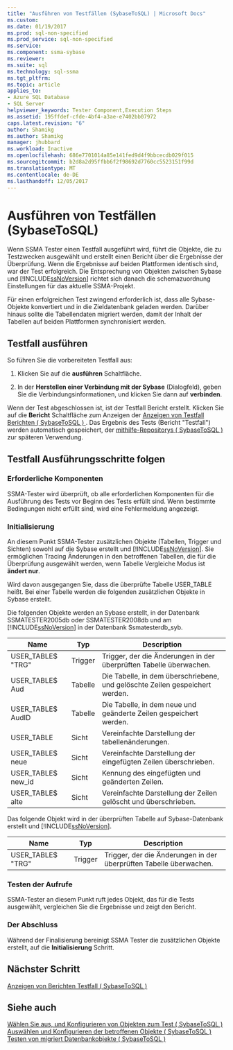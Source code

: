 ```yaml
---
title: "Ausführen von Testfällen (SybaseToSQL) | Microsoft Docs"
ms.custom: 
ms.date: 01/19/2017
ms.prod: sql-non-specified
ms.prod_service: sql-non-specified
ms.service: 
ms.component: ssma-sybase
ms.reviewer: 
ms.suite: sql
ms.technology: sql-ssma
ms.tgt_pltfrm: 
ms.topic: article
applies_to:
- Azure SQL Database
- SQL Server
helpviewer_keywords: Tester Component,Execution Steps
ms.assetid: 195ffdef-cfde-4bf4-a3ae-e7402bb07972
caps.latest.revision: "6"
author: Shamikg
ms.author: Shamikg
manager: jhubbard
ms.workload: Inactive
ms.openlocfilehash: 686e7701014a85e141fed9d4f9bbcecdb029f015
ms.sourcegitcommit: b2d8a2d95ffbb6f2f98692d7760cc5523151f99d
ms.translationtype: MT
ms.contentlocale: de-DE
ms.lasthandoff: 12/05/2017
---
```

# <a name="running-test-cases-sybasetosql"></a>Ausführen von Testfällen (SybaseToSQL)
Wenn SSMA Tester einen Testfall ausgeführt wird, führt die Objekte, die zu Testzwecken ausgewählt und erstellt einen Bericht über die Ergebnisse der Überprüfung. Wenn die Ergebnisse auf beiden Plattformen identisch sind, war der Test erfolgreich. Die Entsprechung von Objekten zwischen Sybase und [!INCLUDE[ssNoVersion](../../includes/ssnoversion_md.md)] richtet sich danach die schemazuordnung Einstellungen für das aktuelle SSMA-Projekt.  
  
Für einen erfolgreichen Test zwingend erforderlich ist, dass alle Sybase-Objekte konvertiert und in die Zieldatenbank geladen werden. Darüber hinaus sollte die Tabellendaten migriert werden, damit der Inhalt der Tabellen auf beiden Plattformen synchronisiert werden.  
  
## <a name="run-test-case"></a>Testfall ausführen  
So führen Sie die vorbereiteten Testfall aus:  
  
1.  Klicken Sie auf die **ausführen** Schaltfläche.  
  
2.  In der **Herstellen einer Verbindung mit der Sybase** (Dialogfeld), geben Sie die Verbindungsinformationen, und klicken Sie dann auf **verbinden**.  
  
Wenn der Test abgeschlossen ist, ist der Testfall Bericht erstellt. Klicken Sie auf die **Bericht** Schaltfläche zum Anzeigen der [Anzeigen von Testfall Berichten &#40; SybaseToSQL &#41; ](../../ssma/sybase/viewing-test-case-reports-sybasetosql.md). Das Ergebnis des Tests (Bericht "Testfall") werden automatisch gespeichert, der [mithilfe-Repositorys &#40; SybaseToSQL &#41; ](../../ssma/sybase/using-test-repositories-sybasetosql.md) zur späteren Verwendung.  
  
## <a name="test-case-execution-steps"></a>Testfall Ausführungsschritte folgen  
  
### <a name="prerequisites"></a>Erforderliche Komponenten  
SSMA-Tester wird überprüft, ob alle erforderlichen Komponenten für die Ausführung des Tests vor Beginn des Tests erfüllt sind. Wenn bestimmte Bedingungen nicht erfüllt sind, wird eine Fehlermeldung angezeigt.  
  
### <a name="initialization"></a>Initialisierung  
An diesem Punkt SSMA-Tester zusätzlichen Objekte (Tabellen, Trigger und Sichten) sowohl auf die Sybase erstellt und [!INCLUDE[ssNoVersion](../../includes/ssnoversion_md.md)]. Sie ermöglichen Tracing Änderungen in den betroffenen Tabellen, die für die Überprüfung ausgewählt werden, wenn Tabelle Vergleiche Modus ist **ändert nur**.  
  
Wird davon ausgegangen Sie, dass die überprüfte Tabelle USER_TABLE heißt. Bei einer Tabelle werden die folgenden zusätzlichen Objekte in Sybase erstellt.  
  
Die folgenden Objekte werden an Sybase erstellt, in der Datenbank SSMATESTER2005db oder SSMATESTER2008db und am [!INCLUDE[ssNoVersion](../../includes/ssnoversion_md.md)] in der Datenbank Ssmatesterdb_syb.  
  
|Name|Typ|Description|  
|--------|--------|---------------|  
|USER_TABLE$ "TRG"|Trigger|Trigger, der die Änderungen in der überprüften Tabelle überwachen.|  
|USER_TABLE$ Aud|Tabelle|Die Tabelle, in dem überschriebene, und gelöschte Zeilen gespeichert werden.|  
|USER_TABLE$ AudID|Tabelle|Die Tabelle, in dem neue und geänderte Zeilen gespeichert werden.|  
|USER_TABLE|Sicht|Vereinfachte Darstellung der tabellenänderungen.|  
|USER_TABLE$ neue|Sicht|Vereinfachte Darstellung der eingefügten Zeilen überschrieben.|  
|USER_TABLE$ new_id|Sicht|Kennung des eingefügten und geänderten Zeilen.|  
|USER_TABLE$ alte|Sicht|Vereinfachte Darstellung der Zeilen gelöscht und überschrieben.|  
  
Das folgende Objekt wird in der überprüften Tabelle auf Sybase-Datenbank erstellt und [!INCLUDE[ssNoVersion](../../includes/ssnoversion_md.md)].  
  
|Name|Typ|Description|  
|--------|--------|---------------|  
|USER_TABLE$ "TRG"|Trigger|Trigger, der die Änderungen in der überprüften Tabelle überwachen.|  
  
### <a name="test-object-calls"></a>Testen der Aufrufe  
SSMA-Tester an diesem Punkt ruft jedes Objekt, das für die Tests ausgewählt, vergleichen Sie die Ergebnisse und zeigt den Bericht.  
  
### <a name="finalization"></a>Der Abschluss  
Während der Finalisierung bereinigt SSMA Tester die zusätzlichen Objekte erstellt, auf die **Initialisierung** Schritt.  
  
## <a name="next-step"></a>Nächster Schritt  
[Anzeigen von Berichten Testfall &#40; SybaseToSQL &#41;](../../ssma/sybase/viewing-test-case-reports-sybasetosql.md)  
  
## <a name="see-also"></a>Siehe auch  
[Wählen Sie aus, und Konfigurieren von Objekten zum Test &#40; SybaseToSQL &#41;](../../ssma/sybase/selecting-and-configuring-objects-to-test-sybasetosql.md)  
[Auswählen und Konfigurieren der betroffenen Objekte &#40; SybaseToSQL &#41;](../../ssma/sybase/selecting-and-configuring-affected-objects-sybasetosql.md)  
[Testen von migriert Datenbankobjekte &#40; SybaseToSQL &#41;](../../ssma/sybase/testing-migrated-database-objects-sybasetosql.md)  
  

